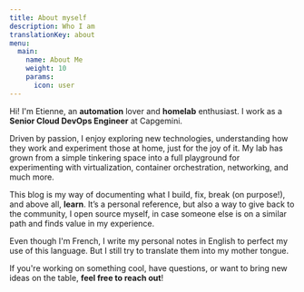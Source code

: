 ```yaml
---
title: About myself
description: Who I am
translationKey: about
menu:
  main:
    name: About Me
    weight: 10
    params:
      icon: user
---
```

Hi! I'm Etienne, an **automation** lover and **homelab** enthusiast. I work as a **Senior Cloud DevOps Engineer** at Capgemini.

Driven by passion, I enjoy exploring new technologies, understanding how they work and experiment those at home, just for the joy of it. My lab has grown from a simple tinkering space into a full playground for experimenting with virtualization, container orchestration, networking, and much more.

This blog is my way of documenting what I build, fix, break (on purpose!), and above all, **learn**. It’s a personal reference, but also a way to give back to the community, I open source myself, in case someone else is on a similar path and finds value in my experience.

Even though I'm French, I write my personal notes in English to perfect my use of this language. But I still try to translate them into my mother tongue.

If you're working on something cool, have questions, or want to bring new ideas on the table, **feel free to reach out**!
